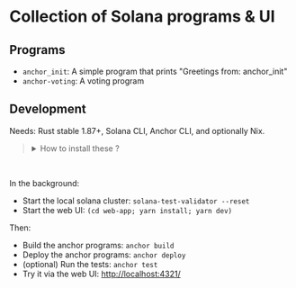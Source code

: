 # Collection of Solana programs & UI

## Programs

- `anchor_init`: A simple program that prints "Greetings from: anchor_init"
- `anchor-voting`: A voting program

## Development

Needs: Rust stable 1.87+, Solana CLI, Anchor CLI, and optionally Nix.

> <details>
> <summary>
>   How to install these ?
> </summary>
>
> - **Via Anchor installer** (also installs Rust, solana-cli):  
>     ```sh
>     curl --proto '=https' --tlsv1.2 -sSfL https://solana-install.solana.workers.dev | bash
>     ```
>
> - **Via Nix**:  
>     1. Install Nix:  
>         ```sh
>         curl --proto '=https' --tlsv1.2 -sSf -L https://install.determinate.systems/nix | sh -s -- install --no-confirm
>         ```
>     2. Then run in the `solana-bootcamp-project` folder:  
>         ```sh
>         nix develop
>         ```
>
> - **Manual installation**:  
>     1. Install Rust:  
>         ```sh
>         curl --proto '=https' --tlsv1.2 -sSf https://sh.rustup.rs | sh
>         ```
>     2. Install Solana CLI:  
>         ```sh
>         sh -c "$(curl -sSfL https://release.solana.com/stable/install)"
>         ```
>     3. Install Anchor:  
>         ```sh
>         cargo install --git https://github.com/coral-xyz/anchor avm --locked --force
>         avm install latest
>         avm use latest
>         ```
> 
> </details>

<br/>

In the background:
- Start the local solana cluster: `solana-test-validator --reset`
- Start the web UI: `(cd web-app; yarn install; yarn dev)`

Then:
- Build the anchor programs: `anchor build`
- Deploy the anchor programs: `anchor deploy`
- (optional) Run the tests: `anchor test`
- Try it via the web UI: [http://localhost:4321/](http://localhost:4321/)